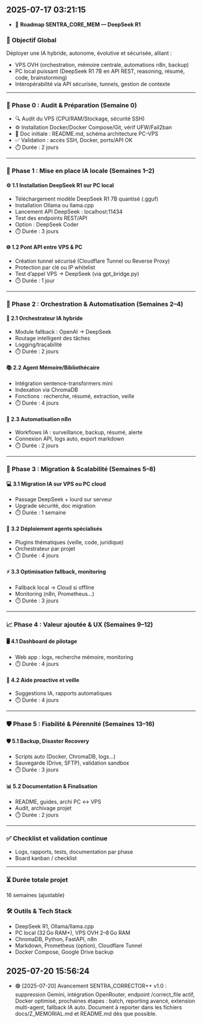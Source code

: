 ## 2025-07-17 03:21:15
- 🧭 **Roadmap SENTRA_CORE_MEM — DeepSeek R1**

### 🏁 Objectif Global
Déployer une IA hybride, autonome, évolutive et sécurisée, alliant :
- VPS OVH (orchestration, mémoire centrale, automations n8n, backup)
- PC local puissant (DeepSeek R1 7B en API REST, reasoning, résumé, code, brainstorming)
- Interopérabilité via API sécurisée, tunnels, gestion de contexte

---

### 🚦 Phase 0 : Audit & Préparation (Semaine 0)
- 🔍 Audit du VPS (CPU/RAM/Stockage, sécurité SSH)
- ⚙️ Installation Docker/Docker Compose/Git, vérif UFW/Fail2ban
- 📄 Doc initiale : README.md, schéma architecture PC-VPS
- ✅ Validation : accès SSH, Docker, ports/API OK
- ⏱️ Durée : 2 jours

---

### 🚀 Phase 1 : Mise en place IA locale (Semaines 1–2)
#### ⚙️ 1.1 Installation DeepSeek R1 sur PC local
- Téléchargement modèle DeepSeek R1 7B quantisé (.gguf)
- Installation Ollama ou llama.cpp
- Lancement API DeepSeek : localhost:11434
- Test des endpoints REST/API
- Option : DeepSeek Coder
- ⏱️ Durée : 3 jours

#### 🌐 1.2 Pont API entre VPS & PC
- Création tunnel sécurisé (Cloudflare Tunnel ou Reverse Proxy)
- Protection par clé ou IP whitelist
- Test d’appel VPS → DeepSeek (via gpt_bridge.py)
- ⏱️ Durée : 1 jour

---

### 🧩 Phase 2 : Orchestration & Automatisation (Semaines 2–4)
#### 🔀 2.1 Orchestrateur IA hybride
- Module fallback : OpenAI → DeepSeek
- Routage intelligent des tâches
- Logging/traçabilité
- ⏱️ Durée : 2 jours

#### 📚 2.2 Agent Mémoire/Bibliothécaire
- Intégration sentence-transformers mini
- Indexation via ChromaDB
- Fonctions : recherche, résumé, extraction, veille
- ⏱️ Durée : 4 jours

#### 🔗 2.3 Automatisation n8n
- Workflows IA : surveillance, backup, résumé, alerte
- Connexion API, logs auto, export markdown
- ⏱️ Durée : 2 jours

---

### 🚚 Phase 3 : Migration & Scalabilité (Semaines 5–8)
#### 💻 3.1 Migration IA sur VPS ou PC cloud
- Passage DeepSeek + lourd sur serveur
- Upgrade sécurité, doc migration
- ⏱️ Durée : 1 semaine

#### 🧩 3.2 Déploiement agents spécialisés
- Plugins thématiques (veille, code, juridique)
- Orchestrateur par projet
- ⏱️ Durée : 4 jours

#### ⚡ 3.3 Optimisation fallback, monitoring
- Fallback local → Cloud si offline
- Monitoring (n8n, Prometheus…)
- ⏱️ Durée : 3 jours

---

### 📈 Phase 4 : Valeur ajoutée & UX (Semaines 9–12)
#### 🖥️ 4.1 Dashboard de pilotage
- Web app : logs, recherche mémoire, monitoring
- ⏱️ Durée : 4 jours

#### 🤖 4.2 Aide proactive et veille
- Suggestions IA, rapports automatiques
- ⏱️ Durée : 4 jours

---

### 🛡️ Phase 5 : Fiabilité & Pérennité (Semaines 13–16)
#### 🛡️ 5.1 Backup, Disaster Recovery
- Scripts auto (Docker, ChromaDB, logs…)
- Sauvegarde (Drive, SFTP), validation sandbox
- ⏱️ Durée : 3 jours

#### 📊 5.2 Documentation & Finalisation
- README, guides, archi PC ↔ VPS
- Audit, archivage projet
- ⏱️ Durée : 2 jours

---

### ✅ Checklist et validation continue
- Logs, rapports, tests, documentation par phase
- Board kanban / checklist

---

### ⏳ Durée totale projet
16 semaines (ajustable)

### 🛠️ Outils & Tech Stack
- DeepSeek R1, Ollama/llama.cpp
- PC local (32 Go RAM+), VPS OVH 2–8 Go RAM
- ChromaDB, Python, FastAPI, n8n
- Markdown, Prometheus (option), Cloudflare Tunnel
- Docker Compose, Google Drive backup

## 2025-07-20 15:56:24
- 🟢 [2025-07-20] Avancement SENTRA_CORRECTOR++ v1.0 : suppression Gemini, intégration OpenRouter, endpoint /correct_file actif, Docker optimisé, prochaines étapes : batch, reporting avancé, extension multi-agent, fallback IA auto. Document à reporter dans les fichiers docs/Z_MEMORIAL.md et README.md dès que possible.

